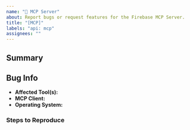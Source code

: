 ```yaml
---
name: "🤖 MCP Server"
about: Report bugs or request features for the Firebase MCP Server.
title: "[MCP]"
labels: "api: mcp"
assignees: ""
---
```


<!-- DO NOT DELETE
validate_template=true
template_path=.github/ISSUE_TEMPLATE/mcp.md
-->

## Summary

<!-- what is your bug / feature request / feedback? -->

## Bug Info <!-- please fill this out if you have a bug -->

- **Affected Tool(s):** <!-- Which specific tool(s) were you using when you encountered the issue? -->
- **MCP Client:** <!-- e.g. "Cursor v0.50.0" -->
- **Operating System:** <!-- e.g. "Windows 11" or "macOS Sequoia" -->

### Steps to Reproduce

<!-- write a detailed description of how to reproduce>
